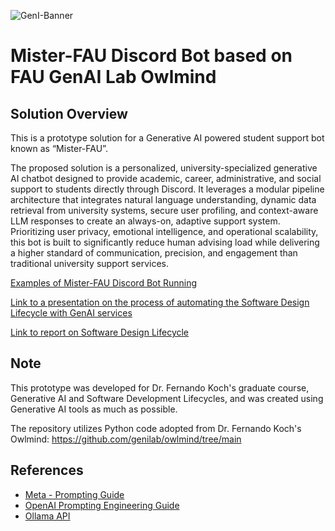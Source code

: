 ![GenI-Banner](https://github.com/genilab-fau/genial-fau.github.io/blob/8f1a2d3523f879e1082918c7bba19553cb6e7212/images/geni-lab-banner.png?raw=true)


# Mister-FAU Discord Bot based on FAU GenAI Lab Owlmind


## Solution Overview
This is a prototype solution for a Generative AI powered student support bot known as “Mister-FAU”.

The proposed solution is a personalized, university-specialized generative AI chatbot designed to provide academic, career, administrative, and social support to students directly through Discord. It leverages a modular pipeline architecture that integrates natural language understanding, dynamic data retrieval from university systems, secure user profiling, and context-aware LLM responses to create an always-on, adaptive support system. Prioritizing user privacy, emotional intelligence, and operational scalability, this bot is built to significantly reduce human advising load while delivering a higher standard of communication, precision, and engagement than traditional university support services.

[Examples of Mister-FAU Discord Bot Running](./examples.md)

[Link to a presentation on the process of automating the Software Design Lifecycle with GenAI services](https://drive.google.com/file/d/15PDbMImbXzY8ylUUB2xxOEvq_MY1UHNQ/view?usp=sharing)

[Link to report on Software Design Lifecycle](https://drive.google.com/file/d/1R10HJT5fUEbAfKbeaLYcHjpaRxDEGyZa/view?usp=sharing)

## Note

This prototype was developed for Dr. Fernando Koch's graduate course, Generative AI and Software Development Lifecycles, and was created using Generative AI tools as much as possible. 

The repository utilizes Python code adopted from Dr. Fernando Koch's Owlmind: https://github.com/genilab/owlmind/tree/main


## References
 
* [Meta - Prompting Guide](https://www.llama.com/docs/how-to-guides/prompting/)
* [OpenAI Prompting Engineering Guide](https://platform.openai.com/docs/guidesprompt-engineering)
* [Ollama API](https://github.com/ollama/ollama/blob/main/docs/api.md)




